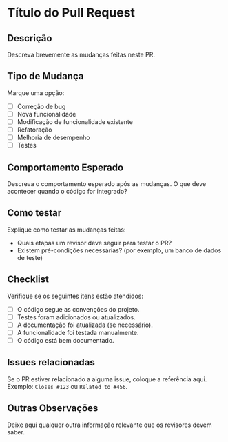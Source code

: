 # Título do Pull Request

## Descrição
Descreva brevemente as mudanças feitas neste PR.

## Tipo de Mudança
Marque uma opção:

- [ ] Correção de bug
- [ ] Nova funcionalidade
- [ ] Modificação de funcionalidade existente
- [ ] Refatoração
- [ ] Melhoria de desempenho
- [ ] Testes

## Comportamento Esperado
Descreva o comportamento esperado após as mudanças. O que deve acontecer quando o código for integrado?

## Como testar
Explique como testar as mudanças feitas:

- Quais etapas um revisor deve seguir para testar o PR?
- Existem pré-condições necessárias? (por exemplo, um banco de dados de teste)

## Checklist
Verifique se os seguintes itens estão atendidos:

- [ ] O código segue as convenções do projeto.
- [ ] Testes foram adicionados ou atualizados.
- [ ] A documentação foi atualizada (se necessário).
- [ ] A funcionalidade foi testada manualmente.
- [ ] O código está bem documentado.

## Issues relacionadas
Se o PR estiver relacionado a alguma issue, coloque a referência aqui. Exemplo: `Closes #123` ou `Related to #456`.

## Outras Observações
Deixe aqui qualquer outra informação relevante que os revisores devem saber.